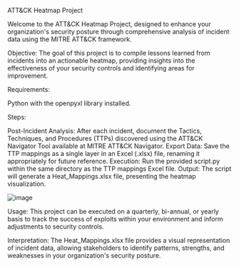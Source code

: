 ATT&CK Heatmap Project

Welcome to the ATT&CK Heatmap Project, designed to enhance your organization's security posture through comprehensive analysis of incident data using the MITRE ATT&CK framework.

Objective:
The goal of this project is to compile lessons learned from incidents into an actionable heatmap, providing insights into the effectiveness of your security controls and identifying areas for improvement.

Requirements:

Python with the openpyxl library installed.

Steps:

Post-Incident Analysis: After each incident, document the Tactics, Techniques, and Procedures (TTPs) discovered using the ATT&CK Navigator Tool available at MITRE ATT&CK Navigator.
Export Data: Save the TTP mappings as a single layer in an Excel (.xlsx) file, renaming it appropriately for future reference.
Execution: Run the provided script.py within the same directory as the TTP mappings Excel file.
Output: The script will generate a Heat_Mappings.xlsx file, presenting the heatmap visualization.

![image](https://github.com/chrisytharp/ATT-CK_HEATMAP/assets/37886152/8ebc5bdd-ae79-4c85-a880-4c424aa4bd20)

Usage:
This project can be executed on a quarterly, bi-annual, or yearly basis to track the success of exploits within your environment and inform adjustments to security controls.

Interpretation:
The Heat_Mappings.xlsx file provides a visual representation of incident data, allowing stakeholders to identify patterns, strengths, and weaknesses in your organization's security posture.
